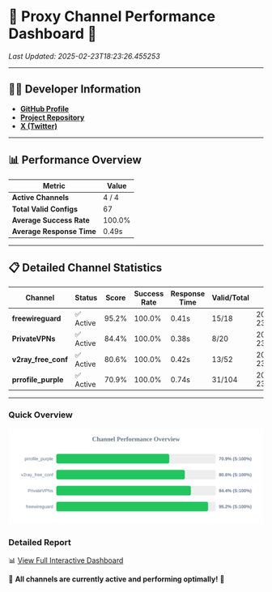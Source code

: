 # 🌟 Proxy Channel Performance Dashboard 🌟

_Last Updated: 2025-02-23T18:23:26.455253_

---

## 👩‍💻 Developer Information

- **[GitHub Profile](https://github.com/4n0nymou3)**  
- **[Project Repository](https://github.com/4n0nymou3/multi-proxy-config-fetcher)**  
- **[X (Twitter)](https://x.com/4n0nymou3)**  

---

## 📊 Performance Overview

| Metric                | Value       |
|-----------------------|-------------|
| **Active Channels**   | 4 / 4       |
| **Total Valid Configs** | 67          |
| **Average Success Rate** | 100.0%      |
| **Average Response Time** | 0.49s       |

---

## 📋 Detailed Channel Statistics

| Channel          | Status     | Score  | Success Rate | Response Time | Valid/Total | Last Success               |
|------------------|------------|--------|--------------|---------------|-------------|----------------------------|
| **freewireguard**  | ✅ Active  | 95.2%  | 100.0% | 0.41s         | 15/18       | 2025-02-23T18:23:26.453975 |
| **PrivateVPNs**  | ✅ Active  | 84.4%  | 100.0% | 0.38s         | 8/20       | 2025-02-23T18:23:26.021455 |
| **v2ray_free_conf**  | ✅ Active  | 80.6%  | 100.0% | 0.42s         | 13/52       | 2025-02-23T18:23:25.606578 |
| **prrofile_purple**  | ✅ Active  | 70.9%  | 100.0% | 0.74s         | 31/104       | 2025-02-23T18:23:25.149856 |

---

### Quick Overview
<div align="center">
  <a href="https://raw.githubusercontent.com/nullluser/NullRepo/refs/heads/main/assets/channel_stats_chart.svg">
    <img src="https://raw.githubusercontent.com/nullluser/NullRepo/refs/heads/main/assets/channel_stats_chart.svg" alt="Source Performance Statistics" width="800">
  </a>
</div>

### Detailed Report
📊 [View Full Interactive Dashboard](https://htmlpreview.github.io/?https://github.com/nullluser/NullRepo/blob/main/assets/performance_report.html)

🎉 **All channels are currently active and performing optimally!** 🎉
